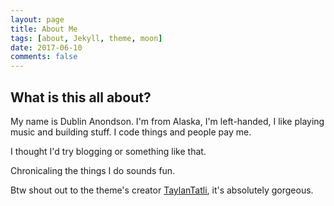 ```yaml
---
layout: page
title: About Me
tags: [about, Jekyll, theme, moon]
date: 2017-06-10
comments: false
---
```

<center></center>

## What is this all about?
My name is Dublin Anondson. I'm from Alaska, I'm left-handed, I like playing music and building stuff. I code things and people pay me. 

I thought I'd try blogging or something like that. 

Chronicaling the things I do sounds fun.

Btw shout out to the theme's creator <a href="https://github.com/TaylanTatli" target="_blank">TaylanTatli</a>, it's absolutely gorgeous.